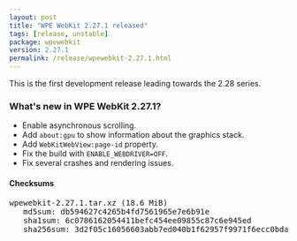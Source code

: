 ```yaml
---
layout: post
title: "WPE WebKit 2.27.1 released"
tags: [release, unstable]
package: wpewebkit
version: 2.27.1
permalink: /release/wpewebkit-2.27.1.html
---
```


This is the first development release leading towards the 2.28 series.

### What's new in WPE WebKit 2.27.1?

- Enable asynchronous scrolling.
- Add `about:gpu` to show information about the graphics stack.
- Add `WebKitWebView:page-id` property.
- Fix the build with `ENABLE_WEBDRIVER=OFF`.
- Fix several crashes and rendering issues.

#### Checksums

<pre>
wpewebkit-2.27.1.tar.xz (18.6 MiB)
   md5sum: db594627c4265b4fd7561965e7e6b91e
   sha1sum: 6c0786162054411befc454ee09855c87c6e945ed
   sha256sum: 3d2f05c16056603abb7ed040b1f62957f9971f6ecc0bda04f91727d04c9e960a
</pre>
